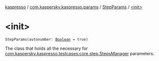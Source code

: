 [kaspresso](../../index.md) / [com.kaspersky.kaspresso.params](../index.md) / [StepParams](index.md) / [&lt;init&gt;](./-init-.md)

# &lt;init&gt;

`StepParams(autonumber: `[`Boolean`](https://kotlinlang.org/api/latest/jvm/stdlib/kotlin/-boolean/index.html)` = true)`

The class that holds all the necessary for [com.kaspersky.kaspresso.testcases.core.step.StepsManager](#) parameters.

